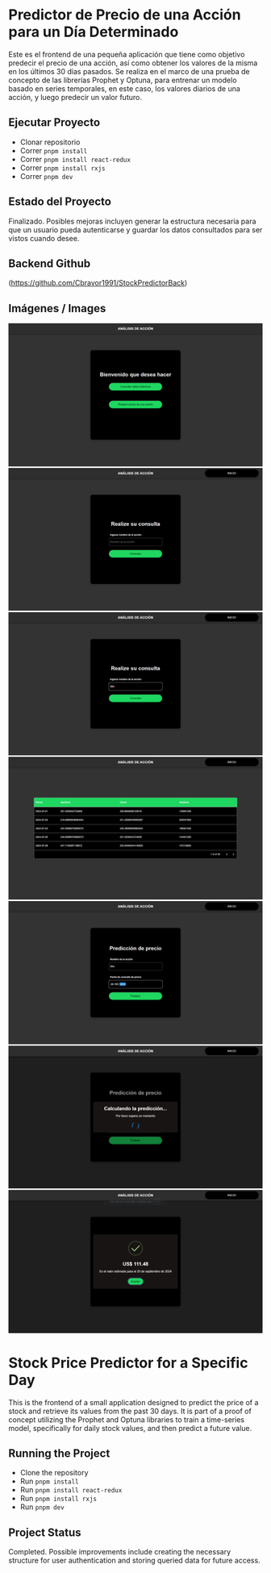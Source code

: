 # Predictor de Precio de una Acción para un Día Determinado

Este es el frontend de una pequeña aplicación que tiene como objetivo predecir el precio de una acción, así como obtener los valores de la misma en los últimos 30 días pasados. Se realiza en el marco de una prueba de concepto de las librerías Prophet y Optuna, para entrenar un modelo basado en series temporales, en este caso, los valores diarios de una acción, y luego predecir un valor futuro.

## Ejecutar Proyecto
- Clonar repositorio
- Correr `pnpm install`
- Correr `pnpm install react-redux`
- Correr `pnpm install rxjs`
- Correr `pnpm dev`

## Estado del Proyecto
Finalizado. Posibles mejoras incluyen generar la estructura necesaria para que un usuario pueda autenticarse y guardar los datos consultados para ser vistos cuando desee.

## Backend Github
(https://github.com/Cbravor1991/StockPredictorBack)

## Imágenes / Images
![Stock Image 1](imagenes/stock_10.png)
![Stock Image 2](imagenes/stock_2.png)
![Stock Image 3](imagenes/stock_3.png)
![Stock Image 4](imagenes/stock_4.png)
![Stock Image 5](imagenes/stock_5.png)
![Stock Image 6](imagenes/stock_6.png)
![Stock Image 7](imagenes/stock_7.png)


# Stock Price Predictor for a Specific Day

This is the frontend of a small application designed to predict the price of a stock and retrieve its values from the past 30 days. It is part of a proof of concept utilizing the Prophet and Optuna libraries to train a time-series model, specifically for daily stock values, and then predict a future value.

## Running the Project
- Clone the repository
- Run `pnpm install`
- Run `pnpm install react-redux`
- Run `pnpm install rxjs`
- Run `pnpm dev`

## Project Status
Completed. Possible improvements include creating the necessary structure for user authentication and storing queried data for future access.

